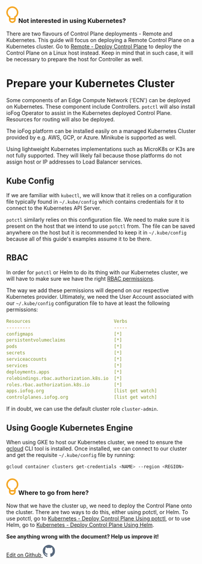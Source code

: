 <aside class="notifications tip">
  <h3><img src="/images/icos/ico-tip.svg" alt="">Not interested in using Kubernetes?</h3>
  <p>There are two flavours of Control Plane deployments - Remote and Kubernetes. This guide will focus on deploying a Remote Control Plane on a Kubernetes cluster. Go to <a href="#/./ioFog_3.0/platform-deployment/remote-control-plane">Remote - Deploy Control Plane</a> to deploy the Control Plane on a Linux host instead. Keep in mind that in such case, it will be necessary to prepare the host for Controller as well.</p>
</aside>

# Prepare your Kubernetes Cluster

Some components of an Edge Compute Network ('ECN') can be deployed on Kubernetes. These component include Controllers. `potctl` will also install ioFog Operator to assist in the Kubernetes deployed Control Plane. Resources for routing will also be deployed.

The ioFog platform can be installed easily on a managed Kubernetes Cluster provided by e.g. AWS, GCP, or Azure. Minikube is supported as well.

Using lightweight Kubernetes implementations such as MicroK8s or K3s are not fully supported. They will likely fail because those platforms do not assign host or IP addresses to Load Balancer services.

## Kube Config

If we are familiar with `kubectl`, we will know that it relies on a configuration file typically found in `~/.kube/config` which contains credentials for it to connect to the Kubernetes API Server.

`potctl` similarly relies on this configuration file. We need to make sure it is present on the host that we intend to use `potctl` from. The file can be saved anywhere on the host but it is recommended to keep it in `~/.kube/config` because all of this guide's examples assume it to be there.

## RBAC

In order for `potctl` or Helm to do its thing with our Kubernetes cluster, we will have to make sure we have the right [RBAC permissions](https://kubernetes.io/docs/reference/access-authn-authz/rbac/).

The way we add these permissions will depend on our respective Kubernetes provider. Ultimately, we need the User Account associated with our `~/.kube/config` configuration file to have at least the following permissions:

```yaml
Resources                               Verbs
---------                               -----
configmaps                              [*]
persistentvolumeclaims                  [*]
pods                                    [*]
secrets                                 [*]
serviceaccounts                         [*]
services                                [*]
deployments.apps                        [*]
rolebindings.rbac.authorization.k8s.io  [*]
roles.rbac.authorization.k8s.io         [*]
apps.iofog.org                          [list get watch]
controlplanes.iofog.org                 [list get watch]
```

If in doubt, we can use the default cluster role `cluster-admin`.

## Using Google Kubernetes Engine

When using GKE to host our Kubernetes cluster, we need to ensure the [gcloud](https://cloud.google.com/sdk/gcloud/) CLI tool is installed. Once installed, we can connect to our cluster and get the requisite `~/.kube/config` file by running:

```bash
gcloud container clusters get-credentials <NAME> --region <REGION>
```

<aside class="notifications tip">
  <h3><img src="/images/icos/ico-tip.svg" alt="">Where to go from here?</h3>
  <p>Now that we have the cluster up, we need to deploy the Control Plane onto the cluster. There are two ways to do this, either using potctl, or Helm. To use potctl, go to <a href="#/./ioFog_3.0/platfomr-deployment/kubernetes-potctl">Kubernetes - Deploy Control Plane Using potctl</a>, or to use Helm, go to <a href="#/./ioFog_3.0/platfomr-deployment/kubernetes-helm"> Kubernetes - Deploy Control Plane Using Helm</a>.</p>
</aside>

<aside class="notifications note">
  <b>See anything wrong with the document? Help us improve it!</b>
  <a href="https://github.com/eclipse-iofog/iofog.org/edit/develop/content/docs/3.0/platform-deployment/kubernetes-prepare-cluster.md"
    target="_blank">
    <p style="text-align:left">Edit on Github <img src="/images/icos/ico-github.svg" alt=""></p>
  </a>
</aside>
